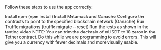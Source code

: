 Follow these steps to use the app correctly:

Install npm (npm install)
Install Metamask and Ganache
Configure the contracts to point to the specified blockchain network (Ganache)
Run Truffle migrations (truffle migrate --reset)
Run the tests as shown in the testing video
NOTE: You can trim the decimals of mUSDT to 18 zeros in the Tether contract. Do this while we are programming to avoid errors. This will give you a currency with fewer decimals and more visually usable.
